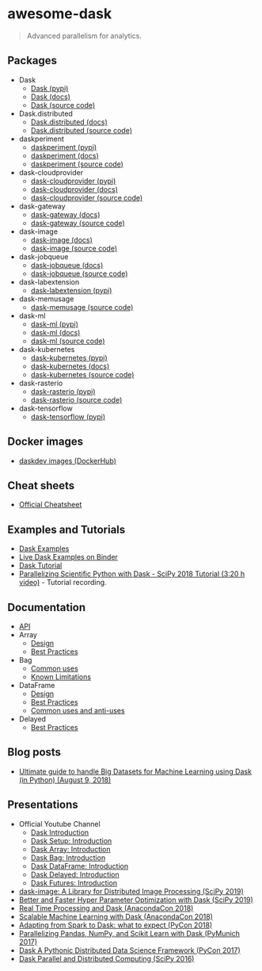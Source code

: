 # awesome-dask

> Advanced parallelism for analytics.

## Packages

- Dask
  - [Dask (pypi)](https://pypi.org/project/dask/)
  - [Dask (docs)](https://dask.org/)
  - [Dask (source code)](https://github.com/dask/dask)
- Dask.distributed
  - [Dask.distributed (docs)](https://distributed.dask.org)
  - [Dask.distributed (source code)](https://github.com/dask/distributed)
- daskperiment
  - [daskperiment (pypi)](https://pypi.org/project/daskperiment/)
  - [daskperiment (docs)](https://daskperiment.readthedocs.io)
  - [daskperiment (source code)](https://github.com/sinhrks/daskperiment)
- dask-cloudprovider
  - [dask-cloudprovider (pypi)](https://pypi.org/project/dask-cloudprovider/)
  - [dask-cloudprovider (docs)](https://cloudprovider.dask.org)
  - [dask-cloudprovider (source code)](https://github.com/dask/dask-cloudprovider)
- dask-gateway
  - [dask-gateway (docs)](https://gateway.dask.org/)
  - [dask-gateway (source code)](https://github.com/dask/dask-gateway)
- dask-image
  - [dask-image (docs)](https://dask-image.readthedocs.io)
  - [dask-image (source code)](https://github.com/dask/dask-image)
- dask-jobqueue
  - [dask-jobqueue (docs)](https://jobqueue.dask.org)
  - [dask-jobqueue (source code)](https://github.com/dask/dask-jobqueue)
- dask-labextension
  - [dask-labextension (pypi)](https://pypi.org/project/dask-labextension/)
- dask-memusage
  - [dask-memusage (source code)](https://github.com/itamarst/dask-memusage)
- dask-ml
  - [dask-ml (pypi)](https://pypi.org/project/dask-ml/)
  - [dask-ml (docs)](https://ml.dask.org/)
  - [dask-ml (source code)](https://github.com/dask/dask-ml)
- dask-kubernetes
  - [dask-kubernetes (pypi)](https://pypi.org/project/dask-kubernetes/)
  - [dask-kubernetes (docs)](https://kubernetes.dask.org/en/latest/)
  - [dask-kubernetes (source code)](https://github.com/dask/dask-kubernetes)
- dask-rasterio
  - [dask-rasterio (pypi)](https://pypi.org/project/dask-rasterio/)
  - [dask-rasterio (source code)](https://github.com/dymaxionlabs/dask-rasterio)
- dask-tensorflow
  - [dask-tensorflow (pypi)](https://pypi.org/project/dask-tensorflow/)

## Docker images

- [daskdev images (DockerHub)](https://hub.docker.com/u/daskdev)

## Cheat sheets

- [Official Cheatsheet](https://docs.dask.org/en/latest/cheatsheet.html)

## Examples and Tutorials

- [Dask Examples](https://examples.dask.org/)
- [Live Dask Examples on Binder](https://mybinder.org/v2/gh/dask/dask-examples/master?urlpath=lab)
- [Dask Tutorial](https://tutorial.dask.org/)
- [Parallelizing Scientific Python with Dask - SciPy 2018 Tutorial (3:20 h video)](https://www.youtube.com/watch?v=mqdglv9GnM8) - Tutorial recording.

## Documentation

- [API](https://docs.dask.org/en/latest/api.html)
- Array
  - [Design](https://docs.dask.org/en/latest/array.html#design)
  - [Best Practices](https://docs.dask.org/en/latest/array-best-practices.html)
- Bag
  - [Common uses](https://docs.dask.org/en/latest/bag.html#common-uses)
  - [Known Limitations](https://docs.dask.org/en/latest/bag.html#known-limitations)
- DataFrame
  - [Design](https://docs.dask.org/en/latest/dataframe.html#design)
  - [Best Practices](https://docs.dask.org/en/latest/dataframe-best-practices.html)
  - [Common uses and anti-uses](https://docs.dask.org/en/latest/dataframe.html#common-uses-and-anti-uses)
- Delayed
  - [Best Practices](https://docs.dask.org/en/latest/delayed-best-practices.html)

## Blog posts

- [Ultimate guide to handle Big Datasets for Machine Learning using Dask (in Python) (August 9, 2018)](https://www.analyticsvidhya.com/blog/2018/08/dask-big-datasets-machine_learning-python/)

## Presentations

- Official Youtube Channel
  - [Dask Introduction](https://www.youtube.com/watch?v=nnndxbr_Xq4)
  - [Dask Setup: Introduction](https://www.youtube.com/watch?v=TQM9zIBzNBo)
  - [Dask Array: Introduction](https://www.youtube.com/watch?v=9h_61hXCDuI)
  - [Dask Bag: Introduction](https://www.youtube.com/watch?v=-qIiJ1XtSv0)
  - [Dask DataFrame: Introduction](https://www.youtube.com/watch?v=AT2XtFehFSQ)
  - [Dask Delayed: Introduction](https://www.youtube.com/watch?v=SHqFmynRxVU)
  - [Dask Futures: Introduction](https://www.youtube.com/watch?v=07EiCpdhtDE)
- [dask-image: A Library for Distributed Image Processing (SciPy 2019)](https://www.youtube.com/watch?v=XGUS174vvLs)
- [Better and Faster Hyper Parameter Optimization with Dask (SciPy 2019)](https://www.youtube.com/watch?v=x67K9FiPFBQ)
- [Real Time Processing and Dask (AnacondaCon 2018)](https://www.youtube.com/watch?v=7i4Gcb_-fNU)
- [Scalable Machine Learning with Dask (AnacondaCon 2018)](https://www.youtube.com/watch?v=tQBovBvSDvA)
- [Adapting from Spark to Dask: what to expect (PyCon 2018)](https://www.youtube.com/watch?v=X4YHGKj3V5M)
- [Parallelizing Pandas, NumPy, and Scikit Learn with Dask (PyMunich 2017)](https://www.youtube.com/watch?v=DiECyVOqZcQ)
- [Dask A Pythonic Distributed Data Science Framework (PyCon 2017)](https://www.youtube.com/watch?v=RA_2qdipVng)
- [Dask Parallel and Distributed Computing (SciPy 2016)](https://www.youtube.com/watch?v=PAGjm4BMKlk)
